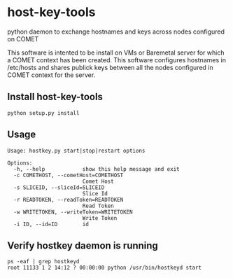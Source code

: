 # host-key-tools
python daemon to exchange hostnames and keys across nodes configured on COMET

This software is intented to be install on VMs or Baremetal server for which a COMET context has been created.
This software configures hostnames in /etc/hosts and shares publick keys between all the nodes configured in COMET context for the server.

## Install host-key-tools
```
python setup.py install
```

## Usage
```
Usage: hostkey.py start|stop|restart options

Options:
  -h, --help            show this help message and exit
  -c COMETHOST, --cometHost=COMETHOST
                        Comet Host
  -s SLICEID, --sliceId=SLICEID
                        Slice Id
  -r READTOKEN, --readToken=READTOKEN
                        Read Token
  -w WRITETOKEN, --writeToken=WRITETOKEN
                        Write Token
  -i ID, --id=ID        id
```

## Verify hostkey daemon is running
```
ps -eaf | grep hostkeyd 
root 11133 1 2 14:12 ? 00:00:00 python /usr/bin/hostkeyd start
```

